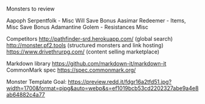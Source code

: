 Monsters to review

Aapoph Serpentfolk - Misc Will Save Bonus
Aasimar Redeemer - Items, Misc Save Bonus
Adamantine Golem - Resistances Misc


Competitors
http://pathfinder-srd.herokuapp.com/ (global search)
http://monster.pf2.tools (structured monsters and link hosting)
https://www.drivethrurpg.com/ (content selling marketplace)


Markdown library
https://github.com/markdown-it/markdown-it
CommonMark spec
https://spec.commonmark.org/


Monster Template Goal: 
https://preview.redd.it/fdgr16a2tfd51.jpg?width=1700&format=pjpg&auto=webp&s=ef1019bcb53cd2202327abe9a4e8ab64882c4a77
